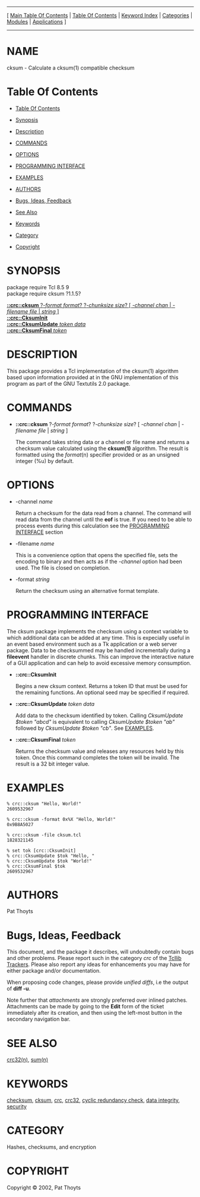 
[//000000001]: # (cksum \- Cyclic Redundancy Checks)
[//000000002]: # (Generated from file 'cksum\.man' by tcllib/doctools with format 'markdown')
[//000000003]: # (Copyright &copy; 2002, Pat Thoyts)
[//000000004]: # (cksum\(n\) 1\.1\.5 tcllib "Cyclic Redundancy Checks")

<hr> [ <a href="../../../../toc.md">Main Table Of Contents</a> &#124; <a
href="../../../toc.md">Table Of Contents</a> &#124; <a
href="../../../../index.md">Keyword Index</a> &#124; <a
href="../../../../toc0.md">Categories</a> &#124; <a
href="../../../../toc1.md">Modules</a> &#124; <a
href="../../../../toc2.md">Applications</a> ] <hr>

# NAME

cksum \- Calculate a cksum\(1\) compatible checksum

# <a name='toc'></a>Table Of Contents

  - [Table Of Contents](#toc)

  - [Synopsis](#synopsis)

  - [Description](#section1)

  - [COMMANDS](#section2)

  - [OPTIONS](#section3)

  - [PROGRAMMING INTERFACE](#section4)

  - [EXAMPLES](#section5)

  - [AUTHORS](#section6)

  - [Bugs, Ideas, Feedback](#section7)

  - [See Also](#seealso)

  - [Keywords](#keywords)

  - [Category](#category)

  - [Copyright](#copyright)

# <a name='synopsis'></a>SYNOPSIS

package require Tcl 8\.5 9  
package require cksum ?1\.1\.5?  

[__::crc::cksum__ ?*\-format format*? ?*\-chunksize size*? \[ *\-channel chan* &#124; *\-filename file* &#124; *string* \]](#1)  
[__::crc::CksumInit__](#2)  
[__::crc::CksumUpdate__ *token* *data*](#3)  
[__::crc::CksumFinal__ *token*](#4)  

# <a name='description'></a>DESCRIPTION

This package provides a Tcl implementation of the cksum\(1\) algorithm based upon
information provided at in the GNU implementation of this program as part of the
GNU Textutils 2\.0 package\.

# <a name='section2'></a>COMMANDS

  - <a name='1'></a>__::crc::cksum__ ?*\-format format*? ?*\-chunksize size*? \[ *\-channel chan* &#124; *\-filename file* &#124; *string* \]

    The command takes string data or a channel or file name and returns a
    checksum value calculated using the __cksum\(1\)__ algorithm\. The result
    is formatted using the *format*\(n\) specifier provided or as an unsigned
    integer \(%u\) by default\.

# <a name='section3'></a>OPTIONS

  - \-channel *name*

    Return a checksum for the data read from a channel\. The command will read
    data from the channel until the __eof__ is true\. If you need to be able
    to process events during this calculation see the [PROGRAMMING
    INTERFACE](#section4) section

  - \-filename *name*

    This is a convenience option that opens the specified file, sets the
    encoding to binary and then acts as if the *\-channel* option had been
    used\. The file is closed on completion\.

  - \-format *string*

    Return the checksum using an alternative format template\.

# <a name='section4'></a>PROGRAMMING INTERFACE

The cksum package implements the checksum using a context variable to which
additional data can be added at any time\. This is expecially useful in an event
based environment such as a Tk application or a web server package\. Data to be
checksummed may be handled incrementally during a __fileevent__ handler in
discrete chunks\. This can improve the interactive nature of a GUI application
and can help to avoid excessive memory consumption\.

  - <a name='2'></a>__::crc::CksumInit__

    Begins a new cksum context\. Returns a token ID that must be used for the
    remaining functions\. An optional seed may be specified if required\.

  - <a name='3'></a>__::crc::CksumUpdate__ *token* *data*

    Add data to the checksum identified by token\. Calling *CksumUpdate $token
    "abcd"* is equivalent to calling *CksumUpdate $token "ab"* followed by
    *CksumUpdate $token "cb"*\. See [EXAMPLES](#section5)\.

  - <a name='4'></a>__::crc::CksumFinal__ *token*

    Returns the checksum value and releases any resources held by this token\.
    Once this command completes the token will be invalid\. The result is a 32
    bit integer value\.

# <a name='section5'></a>EXAMPLES

    % crc::cksum "Hello, World!"
    2609532967

    % crc::cksum -format 0x%X "Hello, World!"
    0x9B8A5027

    % crc::cksum -file cksum.tcl
    1828321145

    % set tok [crc::CksumInit]
    % crc::CksumUpdate $tok "Hello, "
    % crc::CksumUpdate $tok "World!"
    % crc::CksumFinal $tok
    2609532967

# <a name='section6'></a>AUTHORS

Pat Thoyts

# <a name='section7'></a>Bugs, Ideas, Feedback

This document, and the package it describes, will undoubtedly contain bugs and
other problems\. Please report such in the category *crc* of the [Tcllib
Trackers](http://core\.tcl\.tk/tcllib/reportlist)\. Please also report any ideas
for enhancements you may have for either package and/or documentation\.

When proposing code changes, please provide *unified diffs*, i\.e the output of
__diff \-u__\.

Note further that *attachments* are strongly preferred over inlined patches\.
Attachments can be made by going to the __Edit__ form of the ticket
immediately after its creation, and then using the left\-most button in the
secondary navigation bar\.

# <a name='seealso'></a>SEE ALSO

[crc32\(n\)](crc32\.md), [sum\(n\)](sum\.md)

# <a name='keywords'></a>KEYWORDS

[checksum](\.\./\.\./\.\./\.\./index\.md\#checksum),
[cksum](\.\./\.\./\.\./\.\./index\.md\#cksum), [crc](\.\./\.\./\.\./\.\./index\.md\#crc),
[crc32](\.\./\.\./\.\./\.\./index\.md\#crc32), [cyclic redundancy
check](\.\./\.\./\.\./\.\./index\.md\#cyclic\_redundancy\_check), [data
integrity](\.\./\.\./\.\./\.\./index\.md\#data\_integrity),
[security](\.\./\.\./\.\./\.\./index\.md\#security)

# <a name='category'></a>CATEGORY

Hashes, checksums, and encryption

# <a name='copyright'></a>COPYRIGHT

Copyright &copy; 2002, Pat Thoyts
